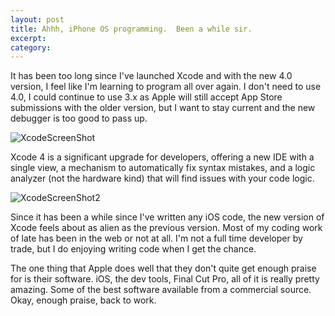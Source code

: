 ```yaml
---
layout: post
title: Ahhh, iPhone OS programming.  Been a while sir.
excerpt: 
category: 
---
```

It has been too long since I've launched Xcode and with the new 4.0 version, I feel like I'm learning to program all over again.  I don't need to use 4.0, I could continue to use 3.x as Apple will still accept App Store submissions with the older version, but I want to stay current and the new debugger is too good to pass up.

![XcodeScreenShot][]

Xcode 4 is a significant upgrade for developers, offering a new IDE with a single view, a mechanism to automatically fix syntax mistakes, and a logic analyzer (not the hardware kind) that will find issues with your code logic.

![XcodeScreenShot2][]

Since it has been a while since I've written any iOS code, the new version of Xcode feels about as alien as the previous version.  Most of my coding work of late has been in the web or not at all.  I'm not a full time developer by trade, but I do enjoying writing code when I get the chance.

The one thing that Apple does well that they don't quite get enough praise for is their software.  iOS, the dev tools, Final Cut Pro, all of it is really pretty amazing.  Some of the best software available from a commercial source.  Okay, enough praise, back to work.

[XcodeScreenShot]:http://joshkerr.s3.amazonaws.com/images/new_single_window20100721.jpeg

[XcodeScreenShot2]:http://joshkerr.s3.amazonaws.com/images/new_drag20100721.jpeg